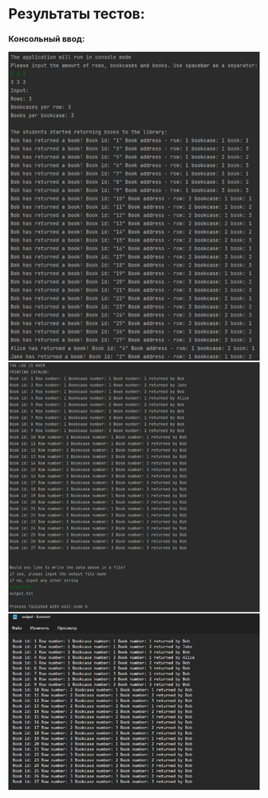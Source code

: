 # Результаты тестов:
### Консольный ввод:
![](photos/tests1.png)
![](photos/tests2.png)
![](photos/tests3.png)
